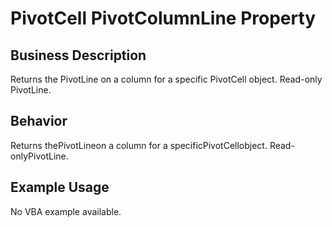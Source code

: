 # PivotCell PivotColumnLine Property

## Business Description
Returns the PivotLine on a column for a specific PivotCell object. Read-only PivotLine.

## Behavior
Returns thePivotLineon a column for a specificPivotCellobject. Read-onlyPivotLine.

## Example Usage
No VBA example available.